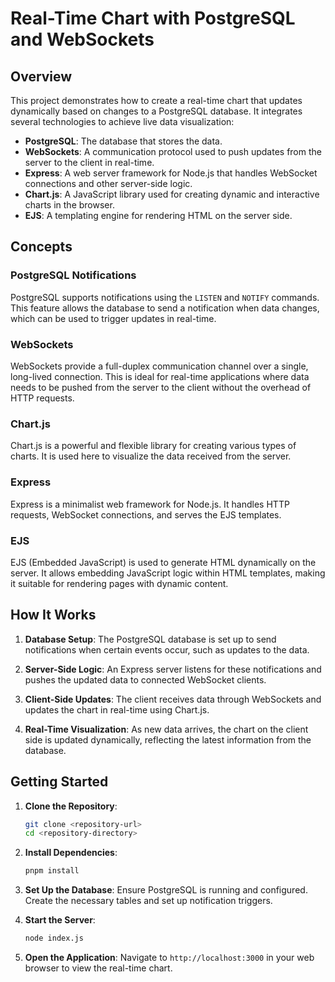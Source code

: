 # Real-Time Chart with PostgreSQL and WebSockets

## Overview

This project demonstrates how to create a real-time chart that updates dynamically based on changes to a PostgreSQL database. It integrates several technologies to achieve live data visualization:

- **PostgreSQL**: The database that stores the data.
- **WebSockets**: A communication protocol used to push updates from the server to the client in real-time.
- **Express**: A web server framework for Node.js that handles WebSocket connections and other server-side logic.
- **Chart.js**: A JavaScript library used for creating dynamic and interactive charts in the browser.
- **EJS**: A templating engine for rendering HTML on the server side.

## Concepts

### PostgreSQL Notifications

PostgreSQL supports notifications using the `LISTEN` and `NOTIFY` commands. This feature allows the database to send a notification when data changes, which can be used to trigger updates in real-time.

### WebSockets

WebSockets provide a full-duplex communication channel over a single, long-lived connection. This is ideal for real-time applications where data needs to be pushed from the server to the client without the overhead of HTTP requests.

### Chart.js

Chart.js is a powerful and flexible library for creating various types of charts. It is used here to visualize the data received from the server.

### Express

Express is a minimalist web framework for Node.js. It handles HTTP requests, WebSocket connections, and serves the EJS templates.

### EJS

EJS (Embedded JavaScript) is used to generate HTML dynamically on the server. It allows embedding JavaScript logic within HTML templates, making it suitable for rendering pages with dynamic content.

## How It Works

1. **Database Setup**: The PostgreSQL database is set up to send notifications when certain events occur, such as updates to the data.

2. **Server-Side Logic**: An Express server listens for these notifications and pushes the updated data to connected WebSocket clients.

3. **Client-Side Updates**: The client receives data through WebSockets and updates the chart in real-time using Chart.js.

4. **Real-Time Visualization**: As new data arrives, the chart on the client side is updated dynamically, reflecting the latest information from the database.

## Getting Started

1. **Clone the Repository**:

   ```bash
   git clone <repository-url>
   cd <repository-directory>
   ```

2. **Install Dependencies**:

   ```bash
   pnpm install
   ```

3. **Set Up the Database**: Ensure PostgreSQL is running and configured. Create the necessary tables and set up notification triggers.

4. **Start the Server**:

   ```bash
   node index.js
   ```

5. **Open the Application**: Navigate to `http://localhost:3000` in your web browser to view the real-time chart.
